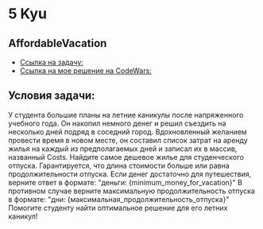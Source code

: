 5 Kyu
======
AffordableVacation
-------------------
* [Ссылка на задачу:](https://www.codewars.com/kata/66871953e441f6da6e36a0cc)
* [Ссылка на мое решение на CodeWars:](https://www.codewars.com/kata/reviews/6687243989f71ba6c8bcb569/groups/668bf5dfb5ea2626636b6923)

Условия задачи:
---------------
У студента большие планы на летние каникулы после напряженного учебного года. 
Он накопил немного денег и решил съездить на несколько дней подряд в соседний город. 
Вдохновленный желанием провести время в новом месте, 
он составил список затрат на аренду жилья на каждый из предполагаемых дней и записал их в массив, 
названный Costs.
Найдите самое дешевое жилье для студенческого отпуска.
Гарантируется, что длина стоимости больше или равна продолжительности отпуска.
Если денег достаточно для путешествия, верните ответ в формате:
"деньги: {minimum_money_for_vacation}"
В противном случае верните максимальную продолжительность отпуска в формате:
"дни: {максимальная_продолжительность_отпуска}"
Помогите студенту найти оптимальное решение для его летних каникул!